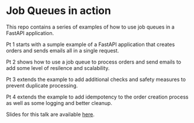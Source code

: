 # Job Queues in action

This repo contains a series of examples of how to use job queues in a FastAPI application.

Pt 1 starts with a sumple example of a FastAPI application that creates orders and sends emails all in a single request.

Pt 2 shows how to use a job queue to process orders and send emails to add some level of resilence and scalability.

Pt 3 extends the example to add additional checks and safety measures to prevent duplicate processing.

Pt 4 extends the example to add idempotency to the order creation process as well as some logging and better cleanup.


Slides for this talk are available [here](https://docs.google.com/presentation/d/16EXsXUwP_S1sxQAiS5YVs_lQvB9MfkQCT07SxnU_kw4/edit?usp=sharing).
